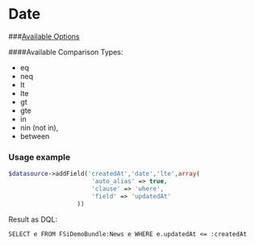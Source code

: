 # Date

###[Available Options](shared_options.md)

####Available Comparison Types:
* eq
* neq
* lt
* lte
* gt
* gte
* in
* nin (not in),
* between

### Usage example

```php
$datasource->addField('createdAt','date','lte',array(
                       'auto_alias' => true,
                       'clause' => 'where',
                       'field' => 'updatedAt'
                   ))
```

Result as DQL:
```dql
SELECT e FROM FSiDemoBundle:News e WHERE e.updatedAt <= :createdAt
```

